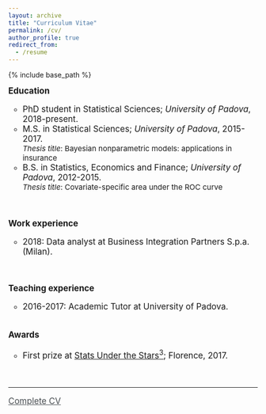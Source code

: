 ```yaml
---
layout: archive
title: "Curriculum Vitae"
permalink: /cv/
author_profile: true
redirect_from:
  - /resume
---
```


{% include base_path %}

<style type="text/css">
    a.typeA:hover {text-decoration: underline;}
</style>

<font style="font-size:17px">
<b> Education </b>
<ul style="list-style-type:circle;">
  <li> PhD student in Statistical Sciences; <i>University of Padova</i>, 2018-present.</li>
  <li> M.S. in Statistical Sciences; <i>University of Padova</i>, 2015-2017.</li><font style="font-size:15px">
  <i>Thesis title</i>: Bayesian nonparametric models:  applications in insurance</font>
  <font style="font-size:17px"><li> B.S. in Statistics, Economics and Finance; <i>University of Padova</i>, 2012-2015.</li></font> <font style="font-size:15px">
  <i>Thesis title</i>: Covariate-specific area under the ROC curve</font> 
</ul>  
<br>


<b> Work experience </b>
<ul style="list-style-type:circle;">
  <li>2018: Data analyst at Business Integration Partners S.p.a. (Milan). </li>
</ul>
<br>

<b>Teaching experience</b>
<ul style="list-style-type:circle;"> 
  <li>2016-2017: Academic Tutor at University of Padova.</li>
</ul>

<br>
<b>Awards</b>
<ul style="list-style-type:circle;"> 
<li>First prize at <a class="typeA" href="http://local.disia.unifi.it/sus3/">Stats Under the Stars<sup>3</sup></a>; Florence, 2017.</li>
</ul>
  
  
<br/>






<hr>
<a class="typeA" href="https://laura-dangelo.github.io/files/CV_dangelo_laura.pdf" style="color:rgb(73,78,82)">Complete CV</a>

